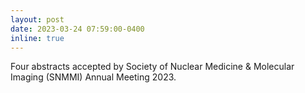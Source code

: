 ```yaml
---
layout: post
date: 2023-03-24 07:59:00-0400
inline: true
---
```


Four abstracts accepted by Society of Nuclear Medicine & Molecular Imaging (SNMMI) Annual Meeting 2023.
